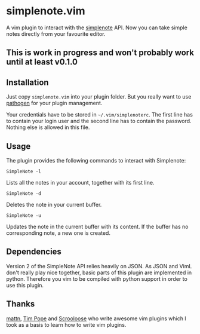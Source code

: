 # simplenote.vim
A vim plugin to interact with the [simplenote][1] API.
Now you can take simple notes directly from your favourite editor.

## This is work in progress and won't probably work until at least v0.1.0

## Installation
Just copy `simplenote.vim` into your plugin folder. But you really want to use
[pathogen][5] for your plugin management.

Your credentials have to be stored in `~/.vim/simplenoterc`. The first line has
to contain your login user and the second line has to contain the password.
Nothing else is allowed in this file.

## Usage
The plugin provides the following commands to interact with Simplenote:

    SimpleNote -l

Lists all the notes in your account, together with its first line.

    SimpleNote -d

Deletes the note in your current buffer.

    SimpleNote -u

Updates the note in the current buffer with its content. If the buffer has no
corresponding note, a new one is created.

## Dependencies
Version 2 of the SimpleNote API relies heavily on JSON. As JSON and VimL don't
really play nice together, basic parts of this plugin are implemented in
python. Therefore you vim to be compiled with python support in order to use
this plugin.

## Thanks
[mattn][2], [Tim Pope][3] and [Scrooloose][4] who write awesome vim plugins
which I took as a basis to learn how to write vim plugins.

[1]: http://simplenoteapp.com/
[2]: http://github.com/mattn
[3]: http://github.com/tpope
[4]: http://github.com/scrooloose
[5]: http://github.com/tpope/vim-pathogen
